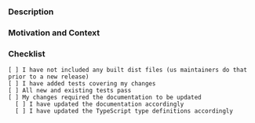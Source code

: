 <!-- Provide a general summary of your changes in the *Title* above -->

### Description
<!-- Describe your changes in detail -->

### Motivation and Context
<!--
  * Why do you think this pull request should be merged?
  * Does it solve a problem, in that case what problem?
  * If these changes fixes an open issue, please provide a link to the issue here
-->

### Checklist
<!--
  The purpose of this checklist is for you to not forget changes you most likely should do. Look
  through the following points, and put an "x" in all the boxes that apply. If you're unsure about
  any of these points, then we'd recommend you to read the README. If something still is unclear
  then don't hesitate to ask. We're here to help!
-->
```
[ ] I have not included any built dist files (us maintainers do that prior to a new release)
[ ] I have added tests covering my changes
[ ] All new and existing tests pass
[ ] My changes required the documentation to be updated
  [ ] I have updated the documentation accordingly
  [ ] I have updated the TypeScript type definitions accordingly
```


<!--
  Is there anything in this template you think is confusing, unclear, redundant or just simply bad?
  Please let us know either via creating an issue or creating a PR with changes to it.
-->
